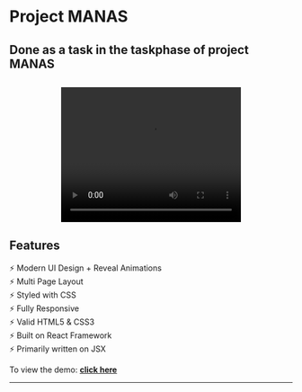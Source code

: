 # Project MANAS  
## Done as a task in the taskphase of project MANAS

<h2 align="center">
  <video width="320" height="240">
  <source src="https://github.com/Nikillanr/Manas_Last_Task_Website/examples/videophone.mp4" type="video/mp4">
</video>
  <br>
</h2>

## Features

⚡️ Modern UI Design + Reveal Animations\
⚡️ Multi Page Layout\
⚡️ Styled with CSS\
⚡️ Fully Responsive\
⚡️ Valid HTML5 & CSS3\
⚡️ Built on React Framework\
⚡️ Primarily written on JSX

To view the demo: **[click here](https://the-simplefolio.netlify.app/)**

---


